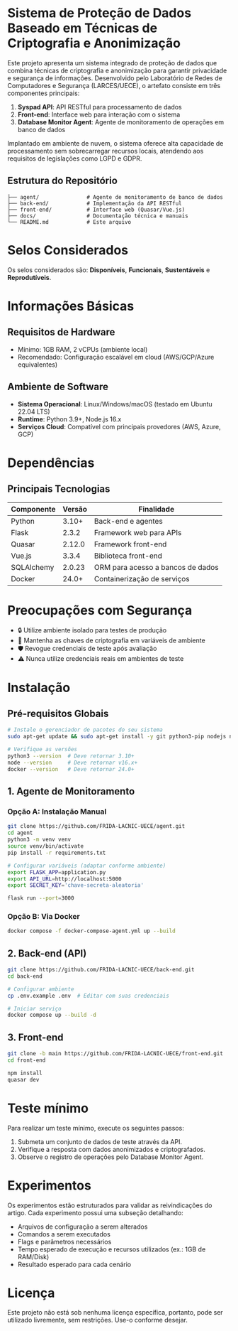 # Sistema de Proteção de Dados Baseado em Técnicas de Criptografia e Anonimização

Este projeto apresenta um sistema integrado de proteção de dados que combina técnicas de criptografia e anonimização para garantir privacidade e segurança de informações. Desenvolvido pelo Laboratório de Redes de Computadores e Segurança (LARCES/UECE), o artefato consiste em três componentes principais:
1. **Syspad API**: API RESTful para processamento de dados
2. **Front-end**: Interface web para interação com o sistema
3. **Database Monitor Agent**: Agente de monitoramento de operações em banco de dados

Implantado em ambiente de nuvem, o sistema oferece alta capacidade de processamento sem sobrecarregar recursos locais, atendendo aos requisitos de legislações como LGPD e GDPR.

## Estrutura do Repositório
```
├── agent/               # Agente de monitoramento de banco de dados
├── back-end/            # Implementação da API RESTful
├── front-end/           # Interface web (Quasar/Vue.js)
├── docs/                # Documentação técnica e manuais
└── README.md            # Este arquivo
```

# Selos Considerados
Os selos considerados são: **Disponíveis**, **Funcionais**, **Sustentáveis** e **Reprodutíveis**.

# Informações Básicas

## Requisitos de Hardware
- Mínimo: 1GB RAM, 2 vCPUs (ambiente local)
- Recomendado: Configuração escalável em cloud (AWS/GCP/Azure equivalentes)

## Ambiente de Software
- **Sistema Operacional**: Linux/Windows/macOS (testado em Ubuntu 22.04 LTS)
- **Runtime**: Python 3.9+, Node.js 16.x
- **Serviços Cloud**: Compatível com principais provedores (AWS, Azure, GCP)

# Dependências

## Principais Tecnologias
| Componente       | Versão   | Finalidade                          |
|------------------|----------|-------------------------------------|
| Python           | 3.10+    | Back-end e agentes                  |
| Flask            | 2.3.2    | Framework web para APIs             |
| Quasar           | 2.12.0   | Framework front-end                 |
| Vue.js           | 3.3.4    | Biblioteca front-end                |
| SQLAlchemy       | 2.0.23   | ORM para acesso a bancos de dados   |
| Docker           | 24.0+    | Containerização de serviços         |


# Preocupações com Segurança
- 🔒 Utilize ambiente isolado para testes de produção
- 🔑 Mantenha as chaves de criptografia em variáveis de ambiente
- 🛡️ Revogue credenciais de teste após avaliação
- ⚠️ Nunca utilize credenciais reais em ambientes de teste

# Instalação

## Pré-requisitos Globais
```bash
# Instale o gerenciador de pacotes do seu sistema
sudo apt-get update && sudo apt-get install -y git python3-pip nodejs npm docker.io

# Verifique as versões
python3 --version  # Deve retornar 3.10+
node --version     # Deve retornar v16.x+
docker --version   # Deve retornar 24.0+
```

## 1. Agente de Monitoramento
### Opção A: Instalação Manual
```bash
git clone https://github.com/FRIDA-LACNIC-UECE/agent.git
cd agent
python3 -m venv venv
source venv/bin/activate
pip install -r requirements.txt

# Configurar variáveis (adaptar conforme ambiente)
export FLASK_APP=application.py
export API_URL=http://localhost:5000
export SECRET_KEY='chave-secreta-aleatoria'

flask run --port=3000
```

### Opção B: Via Docker
```bash
docker compose -f docker-compose-agent.yml up --build
```

## 2. Back-end (API)
```bash
git clone https://github.com/FRIDA-LACNIC-UECE/back-end.git
cd back-end

# Configurar ambiente
cp .env.example .env  # Editar com suas credenciais

# Iniciar serviço
docker compose up --build -d
```

## 3. Front-end
```bash
git clone -b main https://github.com/FRIDA-LACNIC-UECE/front-end.git
cd front-end

npm install
quasar dev
```

# Teste mínimo

Para realizar um teste mínimo, execute os seguintes passos:
1. Submeta um conjunto de dados de teste através da API.
2. Verifique a resposta com dados anonimizados e criptografados.
3. Observe o registro de operações pelo Database Monitor Agent.

# Experimentos

Os experimentos estão estruturados para validar as reivindicações do artigo. Cada experimento possui uma subseção detalhando:
- Arquivos de configuração a serem alterados
- Comandos a serem executados
- Flags e parâmetros necessários
- Tempo esperado de execução e recursos utilizados (ex.: 1GB de RAM/Disk)
- Resultado esperado para cada cenário
  
# Licença
Este projeto não está sob nenhuma licença específica, portanto, pode ser utilizado livremente, sem restrições. Use-o conforme desejar.
